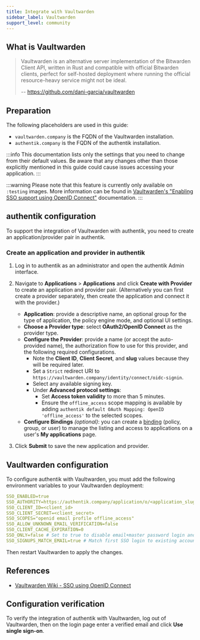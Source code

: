 ```yaml
---
title: Integrate with Vaultwarden
sidebar_label: Vaultwarden
support_level: community
---
```


## What is Vaultwarden

> Vaultwarden is an alternative server implementation of the Bitwarden Client API, written in Rust and compatible with official Bitwarden clients, perfect for self-hosted deployment where running the official resource-heavy service might not be ideal.
>
> -- https://github.com/dani-garcia/vaultwarden

## Preparation

The following placeholders are used in this guide:

- `vaultwarden.company` is the FQDN of the Vaultwarden installation.
- `authentik.company` is the FQDN of the authentik installation.

:::info
This documentation lists only the settings that you need to change from their default values. Be aware that any changes other than those explicitly mentioned in this guide could cause issues accessing your application.
:::

:::warning
Please note that this feature is currently only available on `:testing` images. More information can be found in [Vaultwarden's "Enabling SSO support using OpenID Connect"](https://github.com/dani-garcia/vaultwarden/wiki/Enabling-SSO-support-using-OpenId-Connect) documentation.
:::

## authentik configuration

To support the integration of Vaultwarden with authentik, you need to create an application/provider pair in authentik.

### Create an application and provider in authentik

1. Log in to authentik as an administrator and open the authentik Admin interface.
2. Navigate to **Applications** > **Applications** and click **Create with Provider** to create an application and provider pair. (Alternatively you can first create a provider separately, then create the application and connect it with the provider.)
    - **Application**: provide a descriptive name, an optional group for the type of application, the policy engine mode, and optional UI settings.
    - **Choose a Provider type**: select **OAuth2/OpenID Connect** as the provider type.
    - **Configure the Provider**: provide a name (or accept the auto-provided name), the authorization flow to use for this provider, and the following required configurations.
        - Note the **Client ID**, **Client Secret**, and **slug** values because they will be required later.
        - Set a `Strict` redirect URI to `https://vaultwarden.company/identity/connect/oidc-signin`.
        - Select any available signing key.
        - Under **Advanced protocol settings**:
            - Set **Access token validity** to more than 5 minutes.
            - Ensure the `offline_access` scope mapping is available by adding `authentik default OAuth Mapping: OpenID 'offline_access'` to the selected scopes.
    - **Configure Bindings** _(optional)_: you can create a [binding](/docs/add-secure-apps/flows-stages/bindings/) (policy, group, or user) to manage the listing and access to applications on a user's **My applications** page.

3. Click **Submit** to save the new application and provider.

## Vaultwarden configuration

To configure authentik with Vaultwarden, you must add the following environment variables to your Vaultwarden deployment:

```yaml
SSO_ENABLED=true
SSO_AUTHORITY=https://authentik.company/application/o/<application_slug>/
SSO_CLIENT_ID=<client_id>
SSO_CLIENT_SECRET=<client_secret>
SSO_SCOPES="openid email profile offline_access"
SSO_ALLOW_UNKNOWN_EMAIL_VERIFICATION=false
SSO_CLIENT_CACHE_EXPIRATION=0
SSO_ONLY=false # Set to true to disable email+master password login and require SSO
SSO_SIGNUPS_MATCH_EMAIL=true # Match first SSO login to existing account by email
```

Then restart Vaultwarden to apply the changes.

## References

- [Vaultwarden Wiki - SSO using OpenID Connect](https://github.com/dani-garcia/vaultwarden/wiki/Enabling-SSO-support-using-OpenId-Connect)

## Configuration verification

To verify the integration of authentik with Vaultwarden, log out of Vaultwarden, then on the login page enter a verified email and click **Use single sign-on**.
